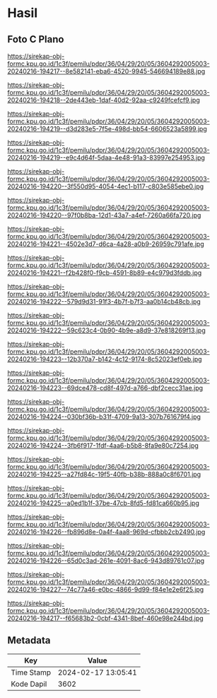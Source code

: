 # Hasil

## Foto C Plano

https://sirekap-obj-formc.kpu.go.id/1c3f/pemilu/pdpr/36/04/29/20/05/3604292005003-20240216-194217--8e582141-eba6-4520-9945-546694189e88.jpg

https://sirekap-obj-formc.kpu.go.id/1c3f/pemilu/pdpr/36/04/29/20/05/3604292005003-20240216-194218--2de443eb-1daf-40d2-92aa-c9249fcefcf9.jpg

https://sirekap-obj-formc.kpu.go.id/1c3f/pemilu/pdpr/36/04/29/20/05/3604292005003-20240216-194219--d3d283e5-7f5e-498d-bb54-6606523a5899.jpg

https://sirekap-obj-formc.kpu.go.id/1c3f/pemilu/pdpr/36/04/29/20/05/3604292005003-20240216-194219--e9c4d64f-5daa-4e48-91a3-83997e254953.jpg

https://sirekap-obj-formc.kpu.go.id/1c3f/pemilu/pdpr/36/04/29/20/05/3604292005003-20240216-194220--3f550d95-4054-4ec1-b117-c803e585ebe0.jpg

https://sirekap-obj-formc.kpu.go.id/1c3f/pemilu/pdpr/36/04/29/20/05/3604292005003-20240216-194220--97f0b8ba-12d1-43a7-a4ef-7260a66fa720.jpg

https://sirekap-obj-formc.kpu.go.id/1c3f/pemilu/pdpr/36/04/29/20/05/3604292005003-20240216-194221--4502e3d7-d6ca-4a28-a0b9-26959c791afe.jpg

https://sirekap-obj-formc.kpu.go.id/1c3f/pemilu/pdpr/36/04/29/20/05/3604292005003-20240216-194221--f2b428f0-f9cb-4591-8b89-e4c979d3fddb.jpg

https://sirekap-obj-formc.kpu.go.id/1c3f/pemilu/pdpr/36/04/29/20/05/3604292005003-20240216-194222--579d9d31-91f3-4b7f-b7f3-aa0b14cb48cb.jpg

https://sirekap-obj-formc.kpu.go.id/1c3f/pemilu/pdpr/36/04/29/20/05/3604292005003-20240216-194222--59c623c4-0b90-4b9e-a8d9-37e818269f13.jpg

https://sirekap-obj-formc.kpu.go.id/1c3f/pemilu/pdpr/36/04/29/20/05/3604292005003-20240216-194223--12b370a7-b142-4c12-9174-8c52023ef0eb.jpg

https://sirekap-obj-formc.kpu.go.id/1c3f/pemilu/pdpr/36/04/29/20/05/3604292005003-20240216-194223--69dce478-cd8f-497d-a766-dbf2cecc31ae.jpg

https://sirekap-obj-formc.kpu.go.id/1c3f/pemilu/pdpr/36/04/29/20/05/3604292005003-20240216-194224--030bf36b-b31f-4709-9a13-307b761679f4.jpg

https://sirekap-obj-formc.kpu.go.id/1c3f/pemilu/pdpr/36/04/29/20/05/3604292005003-20240216-194224--3fb6f917-1fdf-4aa6-b5b8-8fa9e80c7254.jpg

https://sirekap-obj-formc.kpu.go.id/1c3f/pemilu/pdpr/36/04/29/20/05/3604292005003-20240216-194225--a27fd84c-19f5-40fb-b38b-888a0c8f6701.jpg

https://sirekap-obj-formc.kpu.go.id/1c3f/pemilu/pdpr/36/04/29/20/05/3604292005003-20240216-194225--a0ed1b1f-37be-47cb-8fd5-fd81ca660b95.jpg

https://sirekap-obj-formc.kpu.go.id/1c3f/pemilu/pdpr/36/04/29/20/05/3604292005003-20240216-194226--fb896d8e-0a4f-4aa8-969d-cfbbb2cb2490.jpg

https://sirekap-obj-formc.kpu.go.id/1c3f/pemilu/pdpr/36/04/29/20/05/3604292005003-20240216-194226--65d0c3ad-261e-4091-8ac6-943d89761c07.jpg

https://sirekap-obj-formc.kpu.go.id/1c3f/pemilu/pdpr/36/04/29/20/05/3604292005003-20240216-194227--74c77a46-e0bc-4866-9d99-f84e1e2e6f25.jpg

https://sirekap-obj-formc.kpu.go.id/1c3f/pemilu/pdpr/36/04/29/20/05/3604292005003-20240216-194217--f65683b2-0cbf-4341-8bef-460e98e244bd.jpg


## Metadata

| Key        | Value               |
| ---------- | ------------------- |
| Time Stamp | 2024-02-17 13:05:41 |
| Kode Dapil | 3602                |



